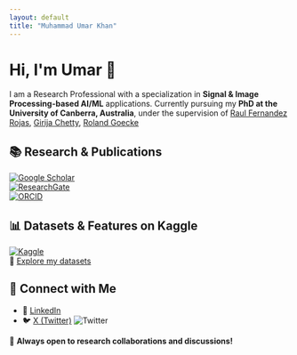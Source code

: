```yaml
---
layout: default
title: "Muhammad Umar Khan"
---
```


# Hi, I'm Umar 👋

I am a Research Professional with a specialization in **Signal & Image Processing-based AI/ML** applications. Currently pursuing my **PhD at the University of Canberra, Australia**, under the supervision of [Raul Fernandez Rojas](https://scholar.google.com.pk/citations?user=xfYTKhAAAAAJ&hl=en), [Girija Chetty](https://scholar.google.com.pk/citations?user=AkLmP_sAAAAJ&hl=en), [Roland Goecke](https://scholar.google.com.pk/citations?user=p-BUHOcAAAAJ&hl=en)  

## 📚 Research & Publications  
[![Google Scholar](https://img.shields.io/badge/Google%20Scholar-4285F4?style=flat&logo=google-scholar&logoColor=white)](https://scholar.google.com.pk/citations?hl=en&user=k0pnkggAAAAJ&view_op=list_works&sortby=pubdate)  
[![ResearchGate](https://img.shields.io/badge/ResearchGate-00CCBB?style=flat&logo=researchgate&logoColor=white)](https://www.researchgate.net/profile/Muhammad-Umar-Khan-3?ev=hdr_xprf)  
[![ORCID](https://img.shields.io/badge/ORCID-A6CE39?style=flat&logo=orcid&logoColor=white)](https://orcid.org/0000-0001-6992-6432)  

## 📊 Datasets & Features on Kaggle  
[![Kaggle](https://img.shields.io/badge/Kaggle-20BEFF?style=flat&logo=kaggle&logoColor=white)](https://www.kaggle.com/umarkhan353)  
🔗 [Explore my datasets](https://www.kaggle.com/umarkhan353)  

## 🔗 Connect with Me  
- 💼 [LinkedIn](https://www.linkedin.com/in/engrumarkhan)  
- 🐦 [X (Twitter)](https://x.com/umarkhan353) ![Twitter](https://img.shields.io/badge/X-000000?style=flat&logo=twitter&logoColor=white)  

🚀 **Always open to research collaborations and discussions!**  



